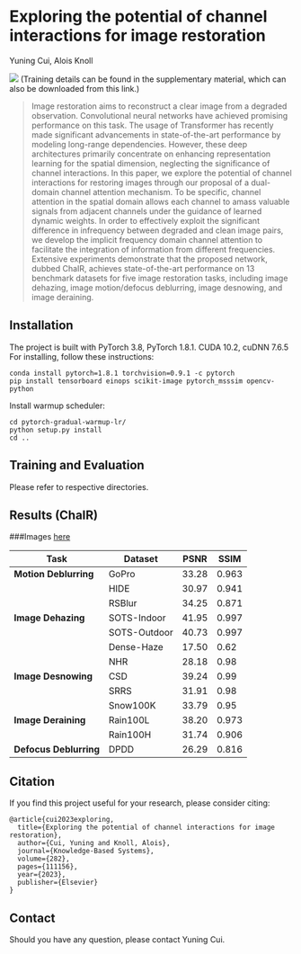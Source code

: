 # Exploring the potential of channel interactions for image restoration
Yuning Cui, Alois Knoll

[![](https://img.shields.io/badge/Paper-blue.svg)](https://www.sciencedirect.com/science/article/abs/pii/S0950705123009061)
(Training details can be found in the supplementary material, which can also be downloaded from this link.)

>Image restoration aims to reconstruct a clear image from a degraded observation. Convolutional neural networks have achieved promising performance on this task. The usage of Transformer has recently made significant advancements in state-of-the-art performance by modeling long-range dependencies. However, these deep architectures primarily concentrate on enhancing representation learning for the spatial dimension, neglecting the significance of channel interactions. In this paper, we explore the potential of channel interactions for restoring images through our proposal of a dual-domain channel attention mechanism. To be specific, channel attention in the spatial domain allows each channel to amass valuable signals from adjacent channels under the guidance of learned dynamic weights. In order to effectively exploit the significant difference in infrequency between degraded and clean image pairs, we develop the implicit frequency domain channel attention to facilitate the integration of information from different frequencies. Extensive experiments demonstrate that the proposed network, dubbed ChaIR, achieves state-of-the-art performance on 13 benchmark datasets for five image restoration tasks, including image dehazing, image motion/defocus deblurring, image desnowing, and image deraining. 


## Installation
The project is built with PyTorch 3.8, PyTorch 1.8.1. CUDA 10.2, cuDNN 7.6.5
For installing, follow these instructions:
~~~
conda install pytorch=1.8.1 torchvision=0.9.1 -c pytorch
pip install tensorboard einops scikit-image pytorch_msssim opencv-python
~~~
Install warmup scheduler:
~~~
cd pytorch-gradual-warmup-lr/
python setup.py install
cd ..
~~~
## Training and Evaluation
Please refer to respective directories.
## Results (ChaIR) 
###Images [here](https://drive.google.com/drive/folders/1PEyjMOJ8-MAZOkS1manAF-0cyWABiMJW?usp=drive_link)

|Task|Dataset|PSNR|SSIM|
|----|------|-----|----|
|**Motion Deblurring**|GoPro|33.28|0.963|
||HIDE|30.97|0.941|
||RSBlur|34.25|0.871|
|**Image Dehazing**|SOTS-Indoor|41.95|0.997|
||SOTS-Outdoor|40.73|0.997|
||Dense-Haze|17.50|0.62|
||NHR|28.18|0.98|
|**Image Desnowing**|CSD|39.24|0.99|
||SRRS|31.91|0.98|
||Snow100K|33.79|0.95|
|**Image Deraining**|Rain100L|38.20|0.973|
||Rain100H|31.74|0.906|
|**Defocus Deblurring**|DPDD|26.29|0.816|



## Citation
If you find this project useful for your research, please consider citing:
~~~
@article{cui2023exploring,
  title={Exploring the potential of channel interactions for image restoration},
  author={Cui, Yuning and Knoll, Alois},
  journal={Knowledge-Based Systems},
  volume={282},
  pages={111156},
  year={2023},
  publisher={Elsevier}
}
~~~
## Contact
Should you have any question, please contact Yuning Cui.
